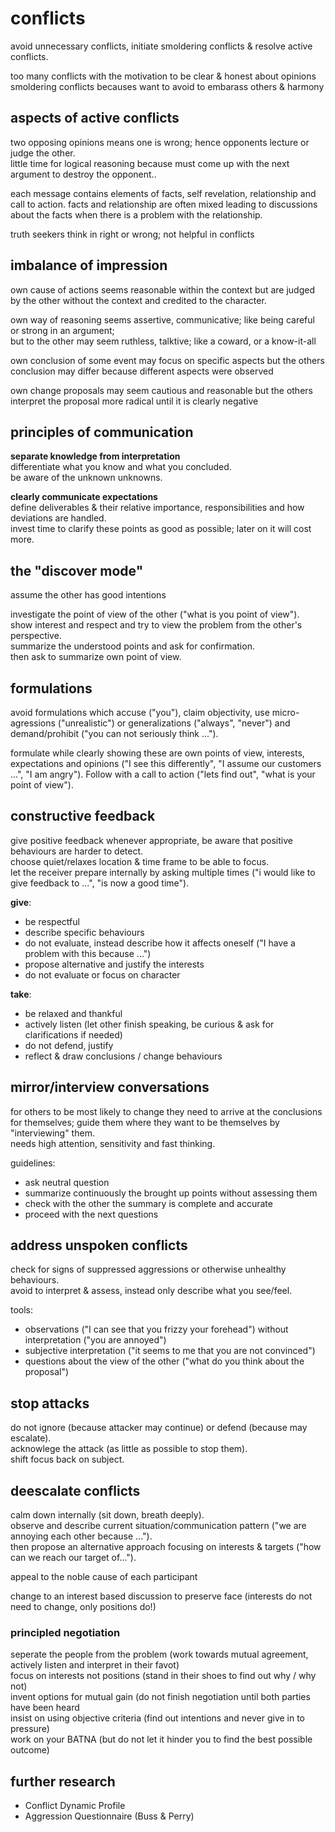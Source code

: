 # conflicts

avoid unnecessary conflicts, initiate smoldering conflicts & resolve active conflicts.

too many conflicts with the motivation to be clear & honest about opinions
smoldering conflicts becauses want to avoid to embarass others & harmony

## aspects of active conflicts

two opposing opinions means one is wrong; hence opponents lecture or judge the other.  
little time for logical reasoning because must come up with the next argument to destroy the opponent..

each message contains elements of facts, self revelation, relationship and call to action.
facts and relationship are often mixed leading to discussions about the facts when there is a problem with the relationship.

truth seekers think in right or wrong; not helpful in conflicts

## imbalance of impression

own cause of actions seems reasonable within the context
but are judged by the other without the context and credited to the character.

own way of reasoning seems assertive, communicative; like being careful or strong in an argument;   
but to the other may seem ruthless, talktive; like a coward, or a know-it-all

own conclusion of some event may focus on specific aspects
but the others conclusion may differ because different aspects were observed

own change proposals may seem cautious and reasonable
but the others interpret the proposal more radical until it is clearly negative

## principles of communication

**separate knowledge from interpretation**  
differentiate what you know and what you concluded.  
be aware of the unknown unknowns.

**clearly communicate expectations**  
define deliverables & their relative importance, responsibilities and how deviations are handled.  
invest time to clarify these points as good as possible; later on it will cost more.

## the "discover mode"

assume the other has good intentions

investigate the point of view of the other ("what is you point of view").  
show interest and respect and try to view the problem from the other's perspective.  
summarize the understood points and ask for confirmation.  
then ask to summarize own point of view.  

## formulations

avoid formulations which accuse ("you"), claim objectivity, use micro-agressions ("unrealistic") or generalizations ("always", "never") and demand/prohibit ("you can not seriously think ...").

formulate while clearly showing these are own points of view, interests, expectations and opinions ("I see this differently", "I assume our customers ...", "I am angry"). Follow with a call to action ("lets find out", "what is your point of view").

## constructive feedback

give positive feedback whenever appropriate, be aware that positive behaviours are harder to detect.  
choose quiet/relaxes location & time frame to be able to focus.  
let the receiver prepare internally by asking multiple times ("i would like to give feedback to ...", "is now a good time").  

**give**:
- be respectful
- describe specific behaviours
- do not evaluate, instead describe how it affects oneself ("I have a problem with this because ...")
- propose alternative and justify the interests
- do not evaluate or focus on character

**take**:
- be relaxed and thankful
- actively listen (let other finish speaking, be curious & ask for clarifications if needed)
- do not defend, justify
- reflect & draw conclusions / change behaviours

## mirror/interview conversations

for others to be most likely to change they need to arrive at the conclusions for themselves; guide them where they want to be themselves by "interviewing" them.  
needs high attention, sensitivity and fast thinking. 

guidelines:
- ask neutral question
- summarize continuously the brought up points without assessing them
- check with the other the summary is complete and accurate
- proceed with the next questions

## address unspoken conflicts

check for signs of suppressed aggressions or otherwise unhealthy behaviours.  
avoid to interpret & assess, instead only describe what you see/feel.

tools:
- observations ("I can see that you frizzy your forehead") without interpretation ("you are annoyed")
- subjective interpretation ("it seems to me that you are not convinced")
- questions about the view of the other ("what do you think about the proposal")

## stop attacks

do not ignore (because attacker may continue) or defend (because may escalate).  
acknowlege the attack (as little as possible to stop them).  
shift focus back on subject.  

## deescalate conflicts

calm down internally (sit down, breath deeply).  
observe and describe current situation/communication pattern ("we are annoying each other because ...").  
then propose an alternative approach focusing on interests & targets ("how can we reach our target of...").

appeal to the noble cause of each participant

change to an interest based discussion to preserve face (interests do not need to change, only positions do!)

### principled negotiation

seperate the people from the problem (work towards mutual agreement, actively listen and interpret in their favot)  
focus on interests not positions (stand in their shoes to find out why / why not)  
invent options for mutual gain (do not finish negotiation until both parties have been heard  
insist on using objective criteria (find out intentions and never give in to pressure)  
work on your BATNA (but do not let it hinder you to find the best possible outcome)

## further research

- Conflict Dynamic Profile
- Aggression Questionnaire (Buss & Perry)